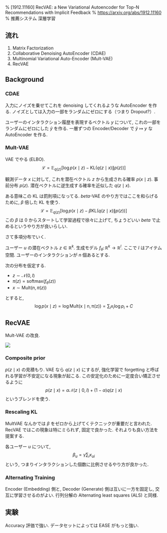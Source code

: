 % [1912.11160] RecVAE: a New Variational Autoencoder for Top-N Recommendations with Implicit Feedback
% https://arxiv.org/abs/1912.11160
% 推薦システム 深層学習

## 流れ

1. Matrix Factorization
2. Collaborative Denoising AutoEncoder (CDAE)
3. Multinomial Variational Auto-Encoder (Mult-VAE)
4. RecVAE

## Background

### CDAE

入力にノイズを乗せてこれを denoising してくれるような AutoEncoder を作る.
ノイズとしては入力の一部をランダムにゼロにする（つまり Dropout?）.

ユーザーのインタラクション履歴を表現するベクトル
$y$
について,
これの一部をランダムにゼロにした
$\tilde{y}$
を作る.
一層ずつの Encoder/Decoder で $\tilde{y} \mapsto y$ な AutoEncoder を作る.

### Mult-VAE

VAE でやる (ELBO).
$$\mathcal{L} = \mathbb{E}_{q(z)} \left[ \log p(x \mid z) - \mathrm{KL}\left( q(z \mid x) \| p(z) \right) \right]$$

観測データ $x$ に対して, これを潜在ベクトル $z$ から生成される確率 $p(x \mid z)$.
事前分布 $p(z)$.
潜在ベクトルに逆生成する確率を近似した $q(z \mid x)$.

ある意味この KL は罰則項になってる.
$beta$-VAE のやり方ではここを和らげるために, $\beta$ 倍した KL を使う.
$$\mathcal{L} = \mathbb{E}_{q(z)} \left[ \log p(x \mid z) - \beta \mathrm{KL}\left( q(z \mid x) \| p(z) \right) \right]$$
この $\beta$ は $0$ からスタートして学習過程で徐々に上げて, ちょうどいい $beta$ で止めるというやり方が良いらしい.

さて多項分布でいく.

ユーザー $u$ の潜在ベクトル $z \in \mathbb R^k$.
生成モデル $f_\theta \colon \mathbb R^k \to \mathbb R^I$.
ここで $I$ はアイテム空間.
ユーザーのインタラクションが $n$ 個あるとする.

次の分布を仮定する.

- $z \sim \mathcal{N}(0, I)$
- $\pi(z) = \mathrm{softmax}(f_\theta(z))$
- $x \sim \mathrm{Mult}(n, \pi(z))$

とすると,
$$\log p(x \mid z) = \log \mathrm{Mult(x \mid n,\pi(z))} = \sum_i x_i \log p_i + C$$

## RecVAE

Mult-VAE の改良.

![](https://i.imgur.com/rjXjabi.png)

### Composite prior

$p(z \mid x)$ の見積もり.
VAE なら $q(z \mid x)$ にするが,
強化学習で forgetting と呼ばれる学習が不安定になる現象が起こる.
この安定化のために一定度合い矯正させるように
$$p(z \mid x) = \alpha \mathcal{N}(z \mid 0,I) + (1-\alpha) q(z \mid x)$$
というブレンドを使う.

### Rescaling KL

MultVAE なんかでは $\beta$ をゼロから上げてくテクニックが重要だと言われた.
RecVAE ではこの現象は特にミられず, 固定で良かった.
それよりも良い方法を提案する.

各ユーザー $u$ について,
$$\beta_u = \gamma \sum_i x_{ui}$$
という, つまりインタラクションした個数に比例させるやり方が良かった.

### Alternating Training

Encoder (Embedding) 側と, Decoder (Generate) 側は互いに一方を固定し,
交互に学習させるのがよい.
行列分解の Alternating least squares (ALS) と同様.

## 実験

Accuracy 評価で強い.
データセットによっては EASE がもっと強い.
